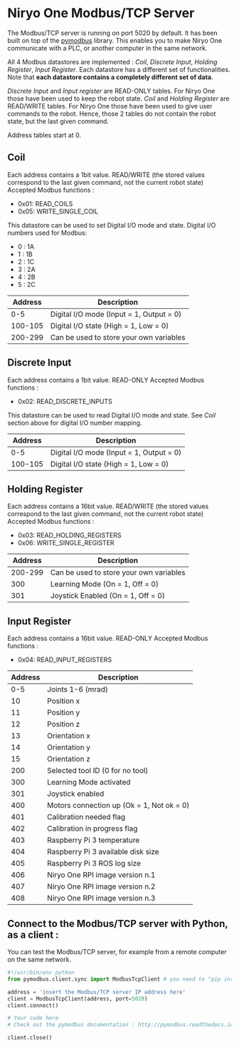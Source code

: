 # Niryo One Modbus/TCP Server

The Modbus/TCP server is running on port 5020 by default.
It has been built on top of the [pymodbus](http://pymodbus.readthedocs.io/en/latest/index.html) library.
This enables you to make Niryo One communicate with a PLC, or another computer in the same network.

All 4 Modbus datastores are implemented : _Coil_, _Discrete Input_, _Holding Register_, _Input Register_. Each datastore has a different set of functionalities. Note that **each datastore contains a completely different set of data**.

_Discrete Input_ and _Input register_ are READ-ONLY tables. For Niryo One those have been used to keep the robot state.
_Coil_ and _Holding Register_ are READ/WRITE tables. For Niryo One those have been used to give user commands to the robot. Hence, those 2 tables do not contain the robot state, but the last given command.

Address tables start at 0.

## Coil

Each address contains a 1bit value.
READ/WRITE (the stored values correspond to the last given command, not the current robot state)
Accepted Modbus functions :
  * 0x01: READ_COILS
  * 0x05: WRITE_SINGLE_COIL

This datastore can be used to set Digital I/O mode and state. Digital I/O numbers used for Modbus:
* 0 : 1A
* 1 : 1B
* 2 : 1C
* 3 : 2A
* 4 : 2B
* 5 : 2C

|Address| Description |
|-------|-------------|
| 0-5 | Digital I/O mode (Input = 1, Output = 0) |
| 100-105 | Digital I/O state (High = 1, Low = 0) |
| 200-299 | Can be used to store your own variables |

## Discrete Input

Each address contains a 1bit value.
READ-ONLY
Accepted Modbus functions :
* 0x02: READ_DISCRETE_INPUTS

This datastore can be used to read Digital I/O mode and state. See _Coil_ section above for digital I/O number mapping.

|Address| Description |
|-------|-------------|
| 0-5 | Digital I/O mode (Input = 1, Output = 0) |
| 100-105 | Digital I/O state (High = 1, Low = 0) |

## Holding Register

Each address contains a 16bit value.
READ/WRITE (the stored values correspond to the last given command, not the current robot state)
Accepted Modbus functions :
* 0x03: READ_HOLDING_REGISTERS
* 0x06: WRITE_SINGLE_REGISTER

|Address| Description |
|-------|-------------|
| 200-299 | Can be used to store your own variables |
| 300 | Learning Mode (On = 1, Off = 0) |
| 301 | Joystick Enabled (On = 1, Off = 0) |


## Input Register

Each address contains a 16bit value.
READ-ONLY
Accepted Modbus functions :
* 0x04: READ_INPUT_REGISTERS

|Address| Description |
|-------|-------------|
| 0-5 | Joints 1-6 (mrad) |
| 10 | Position x |
| 11 | Position y |
| 12 | Position z |
| 13 | Orientation x |
| 14 | Orientation y |
| 15 | Orientation z |
| 200 | Selected tool ID (0 for no tool) |
| 300 | Learning Mode activated |
| 301 | Joystick enabled |
| 400 | Motors connection up (Ok = 1, Not ok = 0) |
| 401 | Calibration needed flag |
| 402 | Calibration in progress flag |
| 403 | Raspberry Pi 3 temperature |
| 404 | Raspberry Pi 3 available disk size |
| 405 | Raspberry Pi 3 ROS log size |
| 406 | Niryo One RPI image version n.1 |
| 407 | Niryo One RPI image version n.2 |
| 408 | Niryo One RPI image version n.3 |

## Connect to the Modbus/TCP server with Python, as a client :

You can test the Modbus/TCP server, for example from a remote computer on the same network.

```python
#!/usr/bin/env python
from pymodbus.client.sync import ModbusTcpClient # you need to "pip install pymodbus" 

address = 'insert the Modbus/TCP server IP address here'
client = ModbusTcpClient(address, port=5020)
client.connect()

# Your code here
# Check out the pymodbus documentation : http://pymodbus.readthedocs.io/en/latest/index.html

client.close()
```
